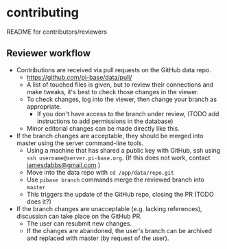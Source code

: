 # contributing
README for contributors/reviewers

## Reviewer workflow

- Contributions are received via pull requests on the GitHub data repo.
  - <https://github.com/pi-base/data/pull/>
  - A list of touched files is given, but to review their connections and
    make tweaks, it's best to check those changes in the viewer.
  - To check changes, log into the viewer, then change your branch as
    appropriate.
    - If you don't have access to the branch under review,
      (TODO add instructions to add permissions in the database)
  - Minor editorial changes can be made directly like this.
- If the branch changes are acceptable, they should be merged into master
  using the server command-line tools.
  - Using a machine that has shared a public key with GitHub, ssh using
    `ssh username@server.pi-base.org`. (If this does not work, contact
    <jamesdabbs@gmail.com>.)
  - Move into the data repo with `cd /app/data/repo.git`
  - Use `pibase branch` commands merge the reviewed branch into `master`
  - This triggers the update of the GitHub repo, closing the PR (TODO does it?)
- If the branch changes are unacceptable (e.g. lacking references), 
  discussion can take place on the GitHub PR.
  - The user can resubmit new changes.
  - If the changes are abandoned, the user's branch can be archived and
    replaced with master (by request of the user).
